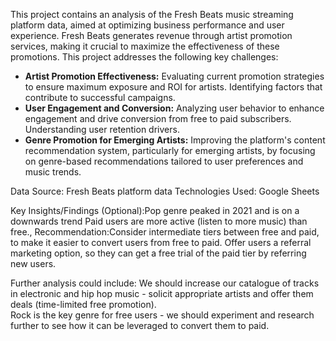 This project contains an analysis of the Fresh Beats music streaming platform data, aimed at optimizing business performance and user experience.  Fresh Beats generates revenue through artist promotion services, making it crucial to maximize the effectiveness of these promotions. This project addresses the following key challenges:

* **Artist Promotion Effectiveness:**  Evaluating current promotion strategies to ensure maximum exposure and ROI for artists. Identifying factors that contribute to successful campaigns.
* **User Engagement and Conversion:**  Analyzing user behavior to enhance engagement and drive conversion from free to paid subscribers. Understanding user retention drivers.
* **Genre Promotion for Emerging Artists:**  Improving the platform's content recommendation system, particularly for emerging artists, by focusing on genre-based recommendations tailored to user preferences and music trends.

Data Source:  Fresh Beats platform data
Technologies Used: Google Sheets 

Key Insights/Findings (Optional):Pop genre peaked in 2021 and is on a downwards trend
Paid users are more active (listen to more music) than free., Recommendation:Consider intermediate tiers between free and paid, to make it easier to convert users from free to paid.
Offer users a referral marketing option, so they can get a free trial of the paid tier by referring new users. 

Further analysis could include: We should increase our catalogue of tracks in electronic and hip hop music - solicit appropriate artists and offer them deals (time-limited free promotion).	
Rock is the key genre for free users - we should experiment and research further to see how it can be leveraged to convert them to paid.	
